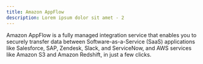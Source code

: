 ```yaml
---
title: Amazon AppFlow
description: Lorem ipsum dolor sit amet - 2
---
```


Amazon AppFlow is a fully managed integration service that enables you to securely transfer data between Software-as-a-Service (SaaS) applications like Salesforce, SAP, Zendesk, Slack, and ServiceNow, and AWS services like Amazon S3 and Amazon Redshift, in just a few clicks.